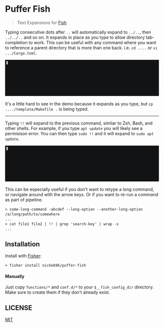 # Puffer Fish

> Text Expansions for [Fish](https://fishshell.com/)

Typing consecutive dots after `..` will automatically expand to `../..`, then `../../..` and so on.  It expands in place as you type to allow directory tab-completion to work.  This can be useful with any command where you want to reference a parent directory that is more than one back.  i.e. `cd ....` or `vi .../Cargo.toml`.

![dot dot demo](./media/dot-dot-demo.gif)

It's a little hard to see in the demo because it expands as you type, but `cp ..../template/Makefile .` is being typed.

--------------------------------------------------------------------------------

Typing `!!` will expand to the previous command, similar to Zsh, Bash, and other shells.  For example, if you type `apt update` you will likely see a permisison error.  You can then type `sudo !!` and it will expand to `sudo apt update`.

![exclamation demo](./media/exclamation-demo.gif)

This can be especially useful if you don't want to retype a long command, or navigate around with the arrow keys.  Or if you want to re-run a command as part of pipeline.

```console
> some-long-command -abcdef --long-option --another-long-option /a/long/path/to/somewhere
...
> cat file1 file2 | !! | grep 'search-key' | wrap -s
...
```

## Installation

Install with [Fisher](https://github.com/jorgebucaran/fisher "fish plugin manager"):

```console
> fisher install nickeb96/puffer-fish
```

#### Manually

Just copy `functions/*` and `conf.d/*` to your `$__fish_config_dir` directory. Make sure to create them if they don't already exist.

## LICENSE

[MIT](LICENSE)
